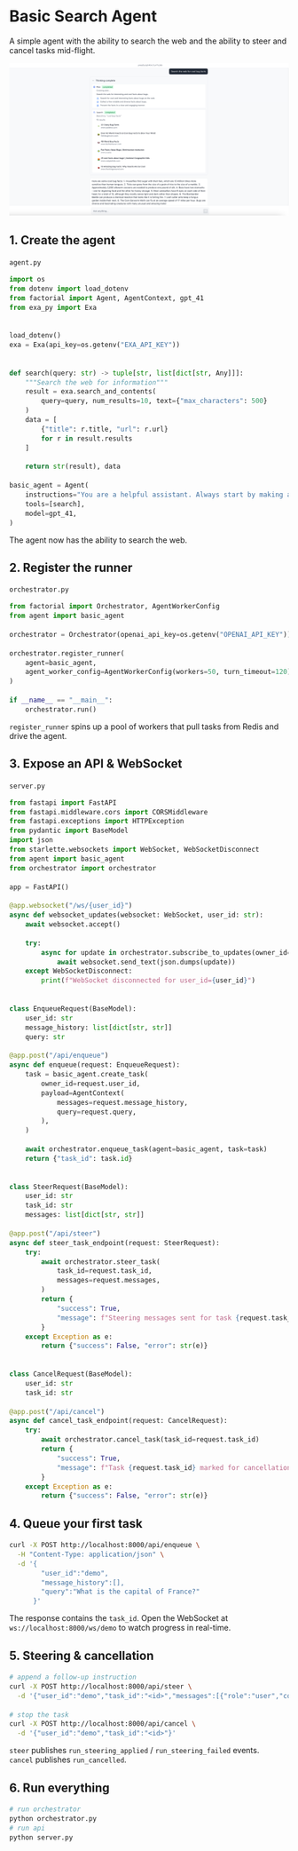 # Basic Search Agent

A simple agent with the ability to search the web and the ability to steer and cancel tasks mid-flight.

![Dashboard](../../static/img/basic-agent.png)

## 1. Create the agent

`agent.py`

```python
import os
from dotenv import load_dotenv
from factorial import Agent, AgentContext, gpt_41
from exa_py import Exa


load_dotenv()
exa = Exa(api_key=os.getenv("EXA_API_KEY"))


def search(query: str) -> tuple[str, list[dict[str, Any]]]:
    """Search the web for information"""
    result = exa.search_and_contents(
        query=query, num_results=10, text={"max_characters": 500}
    )
    data = [
        {"title": r.title, "url": r.url}
        for r in result.results
    ]

    return str(result), data

basic_agent = Agent(
    instructions="You are a helpful assistant. Always start by making a plan.",
    tools=[search],
    model=gpt_41,
)
```

The agent now has the ability to search the web.

## 2. Register the runner

`orchestrator.py`

```python
from factorial import Orchestrator, AgentWorkerConfig
from agent import basic_agent

orchestrator = Orchestrator(openai_api_key=os.getenv("OPENAI_API_KEY"))

orchestrator.register_runner(
    agent=basic_agent,
    agent_worker_config=AgentWorkerConfig(workers=50, turn_timeout=120),
)

if __name__ == "__main__":
    orchestrator.run()
```

`register_runner` spins up a pool of workers that pull tasks from Redis and drive the agent.

## 3. Expose an API & WebSocket

`server.py`

```python
from fastapi import FastAPI
from fastapi.middleware.cors import CORSMiddleware
from fastapi.exceptions import HTTPException
from pydantic import BaseModel
import json
from starlette.websockets import WebSocket, WebSocketDisconnect
from agent import basic_agent
from orchestrator import orchestrator

app = FastAPI()

@app.websocket("/ws/{user_id}")
async def websocket_updates(websocket: WebSocket, user_id: str):
    await websocket.accept()

    try:
        async for update in orchestrator.subscribe_to_updates(owner_id=user_id):
            await websocket.send_text(json.dumps(update))
    except WebSocketDisconnect:
        print(f"WebSocket disconnected for user_id={user_id}")


class EnqueueRequest(BaseModel):
    user_id: str
    message_history: list[dict[str, str]]
    query: str

@app.post("/api/enqueue")
async def enqueue(request: EnqueueRequest):
    task = basic_agent.create_task(
        owner_id=request.user_id,
        payload=AgentContext(
            messages=request.message_history,
            query=request.query,
        ),
    )

    await orchestrator.enqueue_task(agent=basic_agent, task=task)
    return {"task_id": task.id}


class SteerRequest(BaseModel):
    user_id: str
    task_id: str
    messages: list[dict[str, str]]

@app.post("/api/steer")
async def steer_task_endpoint(request: SteerRequest):
    try:
        await orchestrator.steer_task(
            task_id=request.task_id,
            messages=request.messages,
        )
        return {
            "success": True,
            "message": f"Steering messages sent for task {request.task_id}",
        }
    except Exception as e:
        return {"success": False, "error": str(e)}


class CancelRequest(BaseModel):
    user_id: str
    task_id: str

@app.post("/api/cancel")
async def cancel_task_endpoint(request: CancelRequest):
    try:
        await orchestrator.cancel_task(task_id=request.task_id)
        return {
            "success": True,
            "message": f"Task {request.task_id} marked for cancellation",
        }
    except Exception as e:
        return {"success": False, "error": str(e)}

```

## 4. Queue your first task

```bash
curl -X POST http://localhost:8000/api/enqueue \
  -H "Content-Type: application/json" \
  -d '{
        "user_id":"demo",
        "message_history":[],
        "query":"What is the capital of France?"
      }'
```

The response contains the `task_id`. Open the WebSocket at `ws://localhost:8000/ws/demo` to watch progress in real-time.

## 5. Steering & cancellation

```bash
# append a follow-up instruction
curl -X POST http://localhost:8000/api/steer \
  -d '{"user_id":"demo","task_id":"<id>","messages":[{"role":"user","content":"make it short"}]}'

# stop the task
curl -X POST http://localhost:8000/api/cancel \
  -d '{"user_id":"demo","task_id":"<id>"}'
```

`steer` publishes `run_steering_applied` / `run_steering_failed` events.  
`cancel` publishes `run_cancelled`.

## 6. Run everything

```bash
# run orchestrator
python orchestrator.py
# run api
python server.py
```

